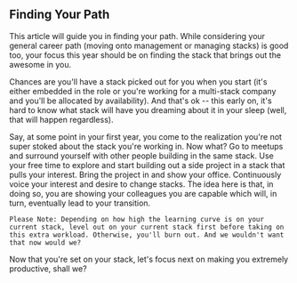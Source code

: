 Finding Your Path
---

This article will guide you in finding your path.
While considering your general career path (moving onto management or managing stacks) is good too, your focus this year should be on finding the stack that brings out the awesome in you.

Chances are you'll have a stack picked out for you when you start (it's either embedded in the role or you're working for a multi-stack company and you'll be allocated by availability).
And that's ok -- this early on, it's hard to know what stack will have you dreaming about it in your sleep (well, that will happen regardless).

Say, at some point in your first year, you come to the realization you're not super stoked about the stack you're working in. Now what?
Go to meetups and surround yourself with other people building in the same stack. Use your free time to explore and start building out a side project in a stack that pulls your interest.
Bring the project in and show your office. Continuously voice your interest and desire to change stacks.
The idea here is that, in doing so, you are showing your colleagues you are capable which will, in turn, eventually lead to your transition.

    Please Note: Depending on how high the learning curve is on your current stack, level out on your current stack first before taking on this extra workload. Otherwise, you'll burn out. And we wouldn't want that now would we?

Now that you're set on your stack, let's focus next on making you extremely productive, shall we?
